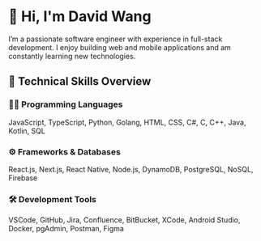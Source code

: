 # 👋 Hi, I'm David Wang

I’m a passionate software engineer with experience in full-stack development. I enjoy building web and mobile applications and am constantly learning new technologies.

## 🔧 Technical Skills Overview
### 👨‍💻 Programming Languages
JavaScript, TypeScript, Python, Golang, HTML, CSS, C#, C, C++, Java, Kotlin, SQL

### ⚙️ Frameworks & Databases
React.js, Next.js, React Native, Node.js, DynamoDB, PostgreSQL, NoSQL, Firebase

### 🛠️ Development Tools
VSCode, GitHub, Jira, Confluence, BitBucket, XCode, Android Studio, Docker, pgAdmin, Postman, Figma
